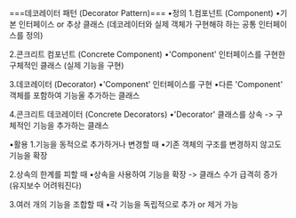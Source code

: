 ===데코레이터 패턴 (Decorator Pattern)=== 
•정의 
1.컴포넌트 (Component) 
    •기본 인터페이스 or 추상 클래스 
        (데코레이터와 실제 객체가 구현해햐 하는 공통 인터페이스를 정의) 

2.콘크리트 컴포넌트 (Concrete Component) 
    •'Component' 인터페이스를 구현한 구체적인 클래스 
        (실제 기능을 구현) 

3.데코레이터 (Decorator) 
    •'Component' 인터페이스를 구현 
    •다른 'Component' 객체를 포함하여 기능울 추가하는 클래스 

4.콘크리트 데코레이터 (Concrete Decorators) 
    •'Decorator' 클래스를 상속 -> 구체적인 기능을 추가하는 클래스

•활용 
1.기능을 동적으로 추가하거나 변경할 때 
    •기존 객체의 구조를 변경하지 않고도 기능을 확장 

2.상속의 한계를 피할 때 
    •상속을 사용하여 기능을 확장 -> 클래스 수가 급격히 증가 
        (유지보수 어려워진다) 

3.여러 개의 기능을 조합할 때 
    •각 기능을 독립적으로 추가 or 제거 가능